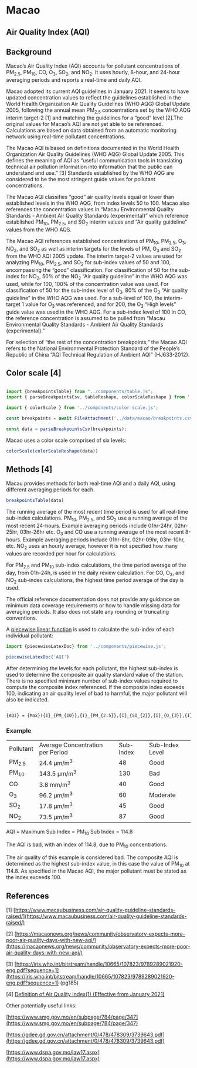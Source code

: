 # Macao

## Air Quality Index (AQI)

## Background

Macao’s Air Quality Index (AQI) accounts for pollutant concentrations of PM<sub>2.5</sub>, PM<sub>10</sub>, CO, O<sub>3</sub>, SO<sub>2</sub>, and NO<sub>2</sub>. It uses hourly, 8-hour, and 24-hour averaging periods and reports a real-time and daily AQI.

Macao adopted its current AQI guidelines in January 2021. It seems to have updated concentration values to reflect the guidelines established in the World Health Organization Air Quality Guidelines (WHO AQG) Global Update 2005, following the annual mean PM<sub>2.5</sub> concentrations set by the WHO AQG interim target-2 [1] and matching the guidelines for a “good” level [2].The original values for Macao’s AQI are not yet able to be referenced. Calculations are based on data obtained from an automatic monitoring network using real-time pollutant concentrations.

The Macao AQI is based on definitions documented in the World Health Organization Air Quality Guidelines (WHO AQG) Global Update 2005. This defines the meaning of AQI as “useful communication tools in translating technical air pollution information into information that the public can understand and use.” [3] Standards established by the WHO AQG are considered to be the most stringent guide values for pollutant concentrations.

The Macao AQI classifies “good” air quality levels equal or lower than established levels in the WHO AQG, from index levels 50 to 100. Macao also references the concentration values in “Macau Environmental Quality Standards - Ambient Air Quality Standards (experimental)” which reference established PM<sub>10</sub>, PM<sub>2.5</sub>, and SO<sub>2</sub> interim values and “Air quality guideline” values from the WHO AQS.

The Macao AQI references established concentrations of PM<sub>10</sub>, PM<sub>2.5</sub>, O<sub>3</sub>, NO<sub>2</sub>, and SO<sub>2</sub> as well as interim targets for the levels of PM, O<sub>3</sub> and SO<sub>2</sub> from the WHO AQI 2005 update. The interim target-2 values are used for analyzing PM<sub>10</sub>, PM<sub>2.5</sub>, and SO<sub>2</sub> for sub-index values of 50 and 100, encompassing the “good” classification. For classification of 50 for the sub-index for NO<sub>2</sub>, 50% of the NO<sub>2</sub> “Air quality guideline” in the WHO AQG was used, while for 100, 100% of the concentration value was used. For classification of 50 for the sub-index level of O<sub>3</sub>, 80% of the O<sub>3</sub> “Air quality guideline” in the WHO AQG was used. For a sub-level of 100, the interim-target 1 value for O<sub>3</sub> was referenced, and for 200, the O<sub>3</sub> “High levels” guide value was used in the WHO AQG. For a sub-index level of 100 in CO, the reference concentration is assumed to be pulled from “Macau Environmental Quality Standards - Ambient Air Quality Standards (experimental).”

For selection of “the rest of the concentration breakpoints,” the Macao AQI refers to the National Environmental Protection Standard of the People’s Republic of China “AQI Technical Regulation of Ambient AQI” (HJ633-2012).

## Color scale [4]

```js

import {breakpointsTable} from "../components/table.js";
import { parseBreakpointsCsv, tableReshape, colorScaleReshape } from '../utils/utils.js';

```

```js
import { colorScale } from '../components/color-scale.js';
```

```js
const breakpoints = await FileAttachment('../data/macao/breakpoints.csv').text();

const data = parseBreakpointsCsv(breakpoints);
```


Macao uses a color scale comprised of six levels:

```js
colorScale(colorScaleReshape(data))
```

## Methods [4]

Macau provides methods for both real-time AQI and a daily AQI, using different averaging periods for each.


```js
breakpointsTable(data)
```


The running average of the most recent time period is used for all real-time sub-index calculations. PM<sub>10</sub>, PM<sub>2.5</sub>, and SO<sub>2</sub> use a running average of the most recent 24-hours. Example averaging periods include 01hr-24hr, 02hr-25hr, 03hr-26hr etc. O<sub>3</sub> and CO use a running average of the most recent 8-hours. Example averaging periods include 01hr-8hr, 02hr-09hr, 03hr-10hr, etc. NO<sub>2</sub> uses an hourly average, however it is not specified how many values are recorded per hour for calculations.

For PM<sub>2.5</sub> and PM<sub>10</sub> sub-index calculations, the time period average of the day, from 01h-24h, is used in the daily review calculation. For CO, O<sub>3</sub>, and NO<sub>2</sub> sub-index calculations, the highest time period average of the day is used.

The official reference documentation does not provide any guidance on minimum data coverage requirements or how to handle missing data for averaging periods. It also does not state any rounding or truncating conventions.

A [piecewise linear function](https://en.wikipedia.org/wiki/Piecewise_linear_function) is used to calculate the sub-index of each individual pollutant:

```js
import {piecewiseLatexDoc} from '../components/piecewise.js';
```

```js
piecewiseLatexDoc('AQI')

```


After determining the levels for each pollutant, the highest sub-index is used to determine the composite air quality standard value of the station. There is no specified minimum number of sub-index values required to compute the composite index referenced. If the composite index exceeds 100, indicating an air quality level of bad to harmful, the major pollutant will also be indicated.

```tex

{AQI} = {Max}({I}_{PM_{10}},{I}_{PM_{2.5}},{I}_{SO_{2}},{I}_{O_{3}},{I}_{CO})

```

### Example

<table>
  <tr>
   <td>Pollutant
   </td>
   <td>Average Concentration per Period
   </td>
   <td>Sub-Index
   </td>
   <td>Sub-Index Level
   </td>
  </tr>
  <tr>
   <td>PM<sub>2.5</sub>
   </td>
   <td>24.4 µm/m<sup>3</sup>
   </td>
   <td>48
   </td>
   <td>Good
   </td>
  </tr>
  <tr>
   <td>PM<sub>10</sub>
   </td>
   <td>143.5 µm/m<sup>3</sup>
   </td>
   <td>130
   </td>
   <td>Bad
   </td>
  </tr>
  <tr>
   <td>CO
   </td>
   <td>3.8 mm/m<sup>3</sup>
   </td>
   <td>40
   </td>
   <td>Good
   </td>
  </tr>
  <tr>
   <td>O<sub>3</sub>
   </td>
   <td>96.2 µm/m<sup>3</sup>
   </td>
   <td>60
   </td>
   <td>Moderate
   </td>
  </tr>
  <tr>
   <td>SO<sub>2</sub>
   </td>
   <td>17.8 µm/m<sup>3</sup>
   </td>
   <td>45
   </td>
   <td>Good
   </td>
  </tr>
  <tr>
   <td>NO<sub>2</sub>
   </td>
   <td>73.5 µm/m<sup>3</sup>
   </td>
   <td>87
   </td>
   <td>Good
   </td>
  </tr>
</table>

AQI = Maximum Sub Index = PM<sub>10</sub> Sub Index = 114.8

<div class="caution" label="">The AQI is bad, with an index of 114.8, due to PM<sub>10</sub> concentrations.
</div>

The air quality of this example is considered bad. The composite AQI is determined as the highest sub-index value, in this case the value of PM<sub>10</sub> at 114.8. As specified in the Macao AQI, the major pollutant must be stated as the index exceeds 100.

## References

[1] [https://www.macaubusiness.com/air-quality-guideline-standards-raised/](https://www.macaubusiness.com/air-quality-guideline-standards-raised/)

[2] [https://macaonews.org/news/community/observatory-expects-more-poor-air-quality-days-with-new-aqi/](https://macaonews.org/news/community/observatory-expects-more-poor-air-quality-days-with-new-aqi/)

[3] [https://iris.who.int/bitstream/handle/10665/107823/9789289021920-eng.pdf?sequence=1](https://iris.who.int/bitstream/handle/10665/107823/9789289021920-eng.pdf?sequence=1) (pg185)

[4] [Definition of Air Quality Index(1) (Effective from January 2021)](https://cms.smg.gov.mo/uploads/tinymce//sitecontent/CCAA/IQA/New_Definition_of_Air_Quality_Index.pdf)

Other potentially useful links:

[https://www.smg.gov.mo/en/subpage/784/page/347](https://www.smg.gov.mo/en/subpage/784/page/347)

[https://gdee.gd.gov.cn/attachment/0/478/478309/3739643.pdf](https://gdee.gd.gov.cn/attachment/0/478/478309/3739643.pdf)

[https://www.dspa.gov.mo/law17.aspx](https://www.dspa.gov.mo/law17.aspx)
